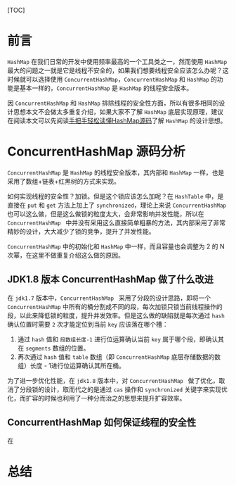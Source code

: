 [TOC]



# 前言

`HashMap` 在我们日常的开发中使用频率最高的一个工具类之一，然而使用 `HashMap` 最大的问题之一就是它是线程不安全的，如果我们想要线程安全应该怎么办呢？这时候就可以选择使用 `ConcurrentHashMap`，`ConcurrentHashMap` 和 `HashMap` 的功能是基本一样的，`ConcurrentHashMap` 是 `HashMap` 的线程安全版本。

因 `ConcurrentHashMap` 和 `HashMap` 排除线程的安全性方面，所以有很多相同的设计思想本文不会做太多重复介绍，如果大家不了解 `HashMap` 底层实现原理，建议在阅读本文可以先阅读[手把手轻松读懂HashMap源码](https://zhouwenxing.github.io/corejava/手把手轻松读懂HashMap源码)了解 `HashMap` 的设计思想。

# ConcurrentHashMap 源码分析

`ConcurrentHashMap` 是 `HashMap` 的线程安全版本，其内部和 `HashMap` 一样，也是采用了数组+链表+红黑树的方式来实现。

如何实现线程的安全性？加锁。但是这个锁应该怎么加呢？在 `HashTable` 中，是直接在 `put` 和 `get` 方法上加上了 `synchronized`，理论上来说 `ConcurrentHashMap` 也可以这么做，但是这么做锁的粒度太大，会非常影响并发性能，所以在 `ConcurrentHashMap ` 中并没有采用这么直接简单粗暴的方法，其内部采用了非常精妙的设计，大大减少了锁的竞争，提升了并发性能。

`ConcurrentHashMap` 中的初始化和 `HashMap` 中一样，而且容量也会调整为 2 的 N 次幂，在这里不做重复介绍这么做的原因。

## JDK1.8 版本 ConcurrentHashMap 做了什么改进

在 `jdk1.7` 版本中，`ConcurrentHashMap ` 采用了分段的设计思路，即将一个 `ConcurrentHashMap` 中所有的桶分割成不同的段，每次加锁只锁当前线程操作的段，以此来降低锁的粒度，提升并发效率。但是这么做的缺陷就是每次通过 `hash` 确认位置时需要 `2` 次才能定位到当前 `key` 应该落在哪个槽：

1. 通过 `hash` 值和 `段数组长度-1` 进行位运算确认当前 `key` 属于哪个段，即确认其在 `segments` 数组的位置。
2. 再次通过 `hash` 值和 `table` 数组（即 `ConcurrentHashMap` 底层存储数据的数组）长度 - 1进行位运算确认其所在桶。

为了进一步优化性能，在 `jdk1.8` 版本中，对 `ConcurrentHashMap ` 做了优化，取消了分段锁的设计，取而代之的是通过 `cas` 操作和 `synchronized` 关键字来实现优化，而扩容的时候也利用了一种分而治之的思想来提升扩容效率。

 ## ConcurrentHashMap 如何保证线程的安全性

在



# 总结